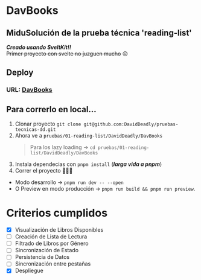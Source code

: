 # DavBooks

## MiduSolución de la prueba técnica 'reading-list'

**_Creado usando SveltKit!!_** \
~~Primer proyecto con svelte no juzguen mucho~~ 😔

## Deploy

### URL: [DavBooks](https://davbooks.vercel.app)

## Para correrlo en local...

1. Clonar proyecto `git clone git@github.com:DavidDeadly/pruebas-tecnicas-dd.git`
1. Ahora ve a `pruebas/01-reading-list/DavidDeadly/DavBooks`
   > Para los lazy loading -> `cd pruebas/01-reading-list/DavidDeadly/DavBooks`
1. Instala dependecias con `pnpm install` (**_larga vida a pnpm_**)
1. Correr el proyecto 🏃‍♂️💨

- Modo desarrollo -> `pnpm run dev -- --open`
- O Preview en modo producción -> `pnpm run build && pnpm run preview`.

# Criterios cumplidos

- [x] Visualización de Libros Disponibles
- [ ] Creación de Lista de Lectura
- [ ] Filtrado de Libros por Género
- [ ] Sincronización de Estado
- [ ] Persistencia de Datos
- [ ] Sincronización entre pestañas
- [x] Despliegue
